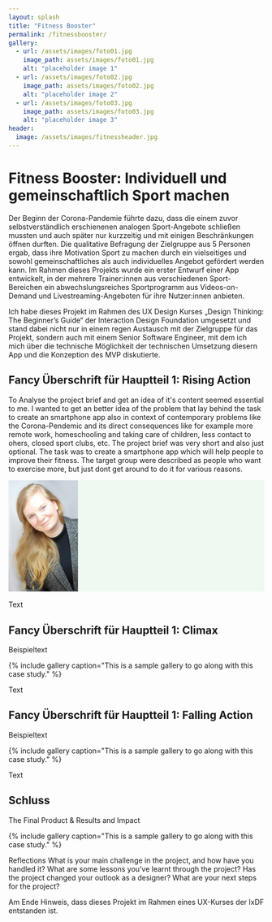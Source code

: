 ```yaml
---
layout: splash
title: "Fitness Booster"
permalink: /fitnessbooster/
gallery:
  - url: /assets/images/foto01.jpg
    image_path: assets/images/foto01.jpg
    alt: "placeholder image 1"
  - url: /assets/images/foto02.jpg
    image_path: assets/images/foto02.jpg
    alt: "placeholder image 2"
  - url: /assets/images/foto03.jpg
    image_path: assets/images/foto03.jpg
    alt: "placeholder image 3"
header:
  image: /assets/images/fitnessheader.jpg
---
```


# Fitness Booster: Individuell und gemeinschaftlich Sport machen
Der Beginn der Corona-Pandemie führte dazu, dass die einem zuvor selbstverständlich erschienenen analogen Sport-Angebote schließen mussten und auch später nur kurzzeitig und mit einigen Beschränkungen öffnen durften. Die qualitative Befragung der Zielgruppe aus 5 Personen ergab, dass ihre Motivation Sport zu machen durch ein vielseitiges und sowohl gemeinschaftliches als auch individuelles Angebot gefördert werden kann. Im Rahmen dieses Projekts wurde ein erster Entwurf einer App entwickelt, in der mehrere Trainer:innen aus verschiedenen Sport-Bereichen ein abwechslungsreiches Sportprogramm aus Videos-on-Demand und Livestreaming-Angeboten für ihre Nutzer:innen anbieten.

Ich habe dieses Projekt im Rahmen des UX Design Kurses „Design Thinking: The Beginner’s Guide“ der Interaction Design Foundation umgesetzt und stand dabei nicht nur in einem regen Austausch mit der Zielgruppe für das Projekt, sondern auch mit einem Senior Software Engineer, mit dem ich mich über die technische Möglichkeit der technischen Umsetzung diesern App und die Konzeption des MVP diskutierte.

## Fancy Überschrift für Hauptteil 1: Rising Action
To Analyse the project brief and get an idea of it's content seemed essential to me. I wanted to get an better idea of the problem that lay behind the task to create an smartphone app also in context of contemporary problems like the Corona-Pendemic and its direct consequences like for example more remote work, homeschooling and taking care of children, less contact to ohers, closed sport clubs, etc.
The project brief was very short and also just optional. The task was to create a smartphone app which will help people to improve their fitness. The target group were described as people who want to exercise more, but just dont get around to do it for various reasons.

![Alt-Text](https://github.com/mbosselmann/portfolio/blob/master/assets/images/hallo.jpg?raw=true)

Text

## Fancy Überschrift für Hauptteil 1: Climax

Beispieltext

{% include gallery caption="This is a sample gallery to go along with this case study." %}

Text

## Fancy Überschrift für Hauptteil 1: Falling Action

Beispieltext 

{% include gallery caption="This is a sample gallery to go along with this case study." %}

Text

## Schluss

The Final Product & Results and Impact


{% include gallery caption="This is a sample gallery to go along with this case study." %}

Reflections
What is your main challenge in the project, and how have you handled it?
What are some lessons you’ve learnt through the project?
Has the project changed your outlook as a designer?
What are your next steps for the project?

Am Ende Hinweis, dass dieses Projekt im Rahmen eines UX-Kurses der IxDF entstanden ist.
